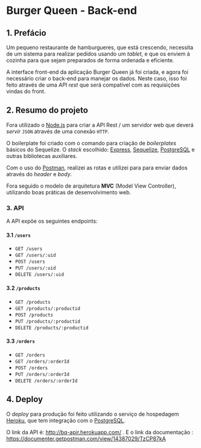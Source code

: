# Burger Queen - Back-end



## 1. Prefácio

Um pequeno restaurante de hamburgueres, que está crescendo, necessita de um
sistema para realizar pedidos usando um _tablet_, e que os enviem à
cozinha para que sejam preparados de forma ordenada e eficiente.

A interface front-end da aplicação Burger Queen já foi criada, e agora foi necessário
criar o back-end para manejar os dados. Neste caso, isso foi feito através
de uma _API rest_ que será compatível com as requisições vindas do front.

## 2. Resumo do projeto

Fora utilizado o [Node.js](https://nodejs.org/) para criar a API Rest / um servidor web que deverá _servir_ `JSON`
através de uma conexão `HTTP`. 

O boilerplate foi criado com o comando para criação de _boilerplates_ básicos do Sequelize. 
O _stack_ escolhido: [Express](https://expressjs.com/),
[Sequelize](https://sequelize.org), [PostgreSQL](https://www.postgresql.org/docs/)
e outras bibliotecas auxiliares.

Com o uso do [Postman](https://www.getpostman.com), realizei as rotas e utilizei 
para para enviar dados através do _header_ e _body_.

Fora seguido o modelo de arquitetura **MVC** (Model View Controller), utilizando boas práticas de desenvolvimento web.

### 3. API

A API expõe os seguintes endpoints:

#### 3.1 `/users`

* `GET /users`
* `GET /users/:uid`
* `POST /users`
* `PUT /users/:uid`
* `DELETE /users/:uid`

#### 3.2 `/products`

* `GET /products`
* `GET /products/:productid`
* `POST /products`
* `PUT /products/:productid`
* `DELETE /products/:productid`

#### 3.3 `/orders`

* `GET /orders`
* `GET /orders/:orderId`
* `POST /orders`
* `PUT /orders/:orderId`
* `DELETE /orders/:orderId`

## 4. Deploy

O _deploy_ para produção foi feito utilizando o serviço de hospedagem
[Heroku](https://www.heroku.com/home), que tem integração com o
[PostgreSQL](https://www.heroku.com/postgres).

O link da API é: http://bq-apir.herokuapp.com/ .
E o link da documentação : https://documenter.getpostman.com/view/14387029/TzCP87kA

